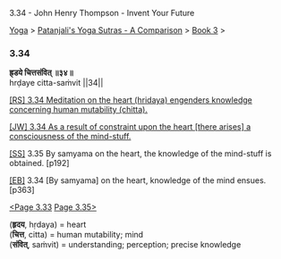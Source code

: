 3.34 - John Henry Thompson - Invent Your Future   
    

[Yoga](../../../yoga.md)‎ > ‎[Patanjali's Yoga Sutras - A Comparison](../../patanjani.md)‎ > ‎[Book 3](../book-3.md)‎ > ‎

### 3.34

**ह्र्डये चित्तसंवित् ॥३४॥**  
hrḍaye citta-saṁvit ||34||  
  
  
[\[RS\] 3.34 Meditation on the heart (hridaya) engenders knowledge concerning human mutability (chitta).](http://www.ashtangayoga.info/philosophy/yoga-sutra-patanjali/chapter-3/item/hrdaye-chitta-sanvit-34/)  
  
[\[JW\] 3.34 As a result of constraint upon the heart \[there arises\] a consciousness of the mind-stuff.](http://books.google.com/books?id=YzFImjtOxUwC&pg=PA262&ci=127%2C331%2C823%2C57&source=bookclip)  
  
[\[SS\]](http://www.amazon.com/Yoga-Sutras-Patanjali-Commentary-Satchidananda/dp/0932040381) 3.35 By samyama on the heart, the knowledge of the mind-stuff is obtained. \[p192\]  
  
[\[EB\]](http://www.amazon.com/Yoga-Sutras-Patanjali-Translation-Commentary/dp/0865477361/ref=sr_1_1?ie=UTF8&s=books&qid=1250508322&sr=1-1) 3.34 \[By samyama\] on the heart, knowledge of the mind ensues. \[p363\]  
  
  
[<Page 3.33](333.md)  [Page 3.35>](335.md)  
  

(**हृदय**, hṛdaya) = heart  
(**चित्त**, citta) = human mutability; mind  
(**संवित्**, saṁvit) = understanding; perception; precise knowledge  

